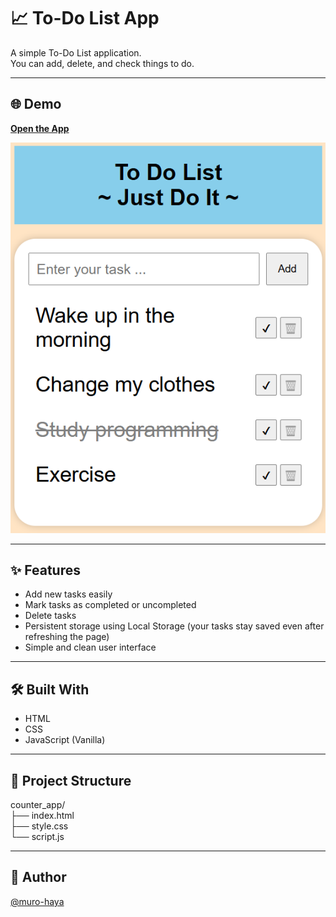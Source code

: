 # 📈 To-Do List App

A simple To-Do List application.  
You can add, delete, and check things to do.

---

## 🌐 Demo

[**Open the App**](https://muro-haya.github.io/web_dev/toDoList_app/)

![alt text](screenshot.png)

---

## ✨ Features

- Add new tasks easily
- Mark tasks as completed or uncompleted
- Delete tasks
- Persistent storage using Local Storage (your tasks stay saved even after refreshing the page)
- Simple and clean user interface

---

## 🛠️ Built With

- HTML
- CSS
- JavaScript (Vanilla)

---

## 📂 Project Structure 
counter_app/  
├── index.html  
├── style.css  
└── script.js  

---
## 🙌 Author
[@muro-haya](https://github.com/muro-haya)